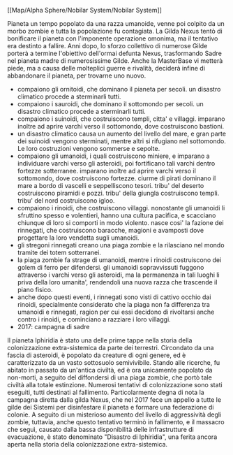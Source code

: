 [[Map/Alpha Sphere/Nobilar System/Nobilar System]]

Pianeta un tempo popolato da una razza umanoide, venne poi colpito da un morbo zombie e tutta la popolazione fu contagiata.
La Gilda Nexus tentò di bonificare il pianeta con l'imponente operazione omonima, ma il tentativo era destinto a fallire.
Anni dopo, lo sforzo collettivo di numerose Gilde porterà a termine l'obiettivo dell'ormai defunta Nexus, trasformando Sadre nel pianeta madre di numerosissime Gilde. Anche la MasterBase vi metterà piede, ma a causa delle molteplici guerre e rivalità, deciderà infine di abbandonare il pianeta, per trovarne uno nuovo.

- compaiono gli ornitoidi, che dominano il pianeta per secoli. un disastro climatico procede a sterminarli tutti.
- compaiono i sauroidi, che dominano il sottomondo per secoli. un disastro climatico procede a sterminarli tutti.
- compaiono i suinoidi, che costruiscono templi, citta' e villaggi. imparano inoltre ad aprire varchi verso il sottomondo, dove costruiscono bastioni.
- un disastro climatico causa un aumento del livello del mare, e gran parte dei suinoidi vengono sterminati, mentre altri si rifugiano nel sottomondo. Le loro costruzioni vengono sommerse e sepolte.
- compaiono gli umanoidi, i quali costruiscono miniere, e imparano a individuare varchi verso gli asteroidi, poi fortificano tali varchi dentro fortezze sotterranee. imparano inoltre ad aprire varchi verso il sottomondo, dove costruiscono fortezze. ciurme di pirati dominano il mare a bordo di vascelli e seppelliscono tesori. tribu' del deserto costruiscono piramidi e pozzi. tribu' della giungla costruiscono templi. tribu' del nord costruiscono igloo.
- compaiono i rinoidi, che costruiscono villaggi. nonostante gli umanoidi li sfruttino spesso e volentieri, hanno una cultura pacifica, e scacciano chiunque di loro si comporti in modo violento. nasce cosi' la fazione dei rinnegati, che costruiscono baracche, magioni e avamposti dove progettare la loro vendetta sugli umanoidi.
- gli stregoni rinnegati creano una piaga zombie e la rilasciano nel mondo tramite dei totem sotterranei.
- la piaga zombie fa strage di umanoidi, mentre i rinoidi costruiscono dei golem di ferro per difendersi. gli umanoidi sopravvissuti fuggono attraverso i varchi verso gli asteroidi, ma la permanenza in tali luoghi li priva della loro umanita', rendendoli una nuova razza che trascende il piano fisico.
- anche dopo questi eventi, i rinnegati sono visti di cattivo occhio dai rinoidi, specialmente considerato che la piaga non fa differenza tra umanoidi e rinnegati, ragion per cui essi decidono di rivoltarsi anche contro i rinoidi, e cominciano a razziare i loro villaggi.
- 2017: campagna di sadre

Il pianeta Iphiridia è stato una delle prime tappe nella storia della colonizzazione extra-sistemica da parte dei terrestri. Circondato da una fascia di asteroidi, è popolato da creature di ogni genere, ed è caratterizzato da un vasto sottosuolo semivivibile.
Stando alle ricerche, fu abitato in passato da un'antica civiltà, ed è ora unicamente popolato da non-morti, a seguito del diffondersi di una piaga zombie, che portò tale civiltà alla totale estinzione.
Numerosi tentativi di colonizzazione sono stati eseguiti, tutti destinati al fallimento.
Particolarmente degna di nota la campagna diretta dalla gilda Nexus, che nel 2017 fece un appello a tutte le gilde dei Sistemi per disinfestare il pianeta e formare una federazione di colonie. A seguito di un misterioso aumento del livello di aggressività degli zombie, tuttavia, anche questo tentativo terminò in fallimento, e il massacro che seguì, causato dalla bassa disponibilità delle infrastrutture di evacuazione, è stato denominato "Disastro di Iphiridia", una ferita ancora aperta nella storia della colonizzazione extra-sistemica.